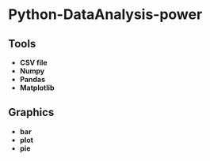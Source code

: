 # Python-DataAnalysis-power

## Tools
- **CSV file**
- **Numpy**
- **Pandas**
- **Matplotlib**

## Graphics
- **bar**
- **plot**
- **pie**

